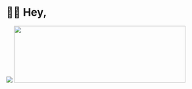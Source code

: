 # 👋🏻 Hey,
<img src="https://github-readme-stats.vercel.app/api?username=agentnova&hide=issues,prs&show_icons=true&count_private=true&include_all_commits=true">
<img src="https://github-readme-stats.vercel.app/api/top-langs/?username=agentnova&layout=compact" height="150" width="450">

